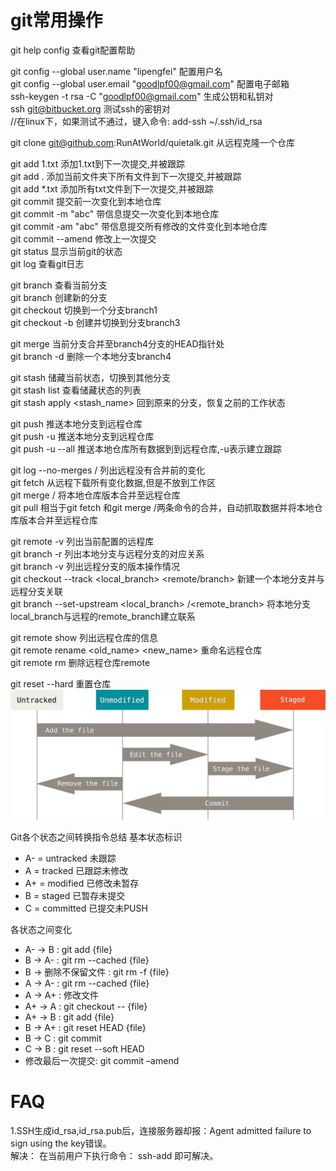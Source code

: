 # git常用操作
 
git help config	查看git配置帮助

git config --global user.name "lipengfei"	配置用户名   
git config --global user.email "goodlpf00@gmail.com"	配置电子邮箱   
ssh-keygen -t rsa -C "goodlpf00@gmail.com"	生成公钥和私钥对  
ssh git@bitbucket.org	测试ssh的密钥对  
//在linux下，如果测试不通过，键入命令: add-ssh ~/.ssh/id_rsa   

git clone git@github.com:RunAtWorld/quietalk.git	从远程克隆一个仓库   

git add 1.txt  添加1.txt到下一次提交,并被跟踪   
git add .  添加当前文件夹下所有文件到下一次提交,并被跟踪   
git add *.txt 添加所有txt文件到下一次提交,并被跟踪   
git commit 提交前一次变化到本地仓库   
git commit -m "abc"	带信息提交一次变化到本地仓库   
git commit -am "abc"	带信息提交所有修改的文件变化到本地仓库   
git commit --amend	修改上一次提交   
git status 显示当前git的状态   
git log	查看git日志   

git branch	查看当前分支   
git branch <new-branch>	创建新的分支   
git checkout <branch1>	切换到一个分支branch1  
git checkout -b <branch3>	创建并切换到分支branch3   

git merge <branch4>	当前分支合并至branch4分支的HEAD指针处  
git branch -d <branch4>	删除一个本地分支branch4  

git stash 储藏当前状态，切换到其他分支  
git stash list	查看储藏状态的列表  
git stash apply  <stash_name>	回到原来的分支，恢复之前的工作状态  

git push <remote> <branch>	推送本地分支到远程仓库  
git push -u <remote> <branch>	推送本地分支到远程仓库  
git push -u <remote> --all	推送本地仓库所有数据到到远程仓库,-u表示建立跟踪  

git log --no-merges <remote>/<branch>	列出远程没有合并前的变化  
git fetch <remote>	从远程下载所有变化数据,但是不放到工作区  
git merge <remote>/<branch>	将本地仓库版本合并至远程仓库  
git pull <remote> <branch>	相当于git fetch <remote>和git merge <remote>/<branch>两条命令的合并，自动抓取数据并将本地仓库版本合并至远程仓库

git remote -v	列出当前配置的远程库  
git branch -r	列出本地分支与远程分支的对应关系  
git branch -v	列出远程分支的版本操作情况  
git checkout --track <local_branch> <remote/branch>	新建一个本地分支并与远程分支关联  
git branch --set-upstream <local_branch> <remote>/<remote_branch>	将本地分支local_branch与远程的remote_branch建立联系  

git remote show <remote>	列出远程仓库的信息  
git remote	rename <old_name> <new_name>	重命名远程仓库  
git remote rm <remote>	删除远程仓库remote  

git reset --hard	重置仓库    
![Git各个状态之间转换指令总结](./gitcmd_files/clip_image001.png)

Git各个状态之间转换指令总结
基本状态标识 

* A- = untracked 未跟踪
* A = tracked 已跟踪未修改
* A+ = modified 已修改未暂存
* B = staged 已暂存未提交
* C = committed 已提交未PUSH
 
各状态之间变化

* A- -> B : git add {file}  
* B -> A- : git rm --cached {file}   
* B -> 删除不保留文件 : git rm -f {file}    
* A -> A- : git rm --cached {file}  
* A -> A+ : 修改文件  
* A+ -> A : git checkout -- {file}  
* A+ -> B : git add {file}  
* B -> A+ : git reset HEAD {file}  
* B -> C : git commit  
* C -> B : git reset --soft HEAD   
* 修改最后一次提交: git commit –amend  

# FAQ
1.SSH生成id_rsa,id_rsa.pub后，连接服务器却报：Agent admitted failure to sign using the key错误。  
解决：
在当前用户下执行命令：
ssh-add
即可解决。
 
 
 
 